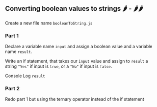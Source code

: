 ## Converting boolean values to strings 🌶️ - 🌶️🌶️

Create a new file name `booleanToString.js`

### Part 1

Declare a variable name `input` and assign a boolean value and a variable name `result`.

Write an if statement, that takes our `input` value and assign to `result` a string `"Yes"` if input is `true`, or a `"No"` if input is `false`.

Console Log `result`

### Part 2

Redo part 1 but using the ternary operator instead of the if statement



